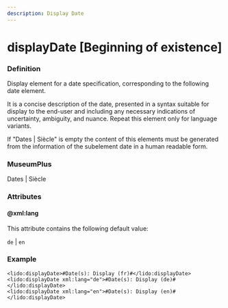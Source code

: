 ```yaml
---
description: Display Date
---
```


# displayDate \[Beginning of existence\]

### Definition

Display element for a date specification, corresponding to the following date element.

It is a concise description of the date, presented in a syntax suitable for display to the end-user and including any necessary indications of uncertainty, ambiguity, and nuance. Repeat this element only for language variants.

If "Dates \| Siècle" is empty the content of this elements must be generated from the information of the subelement date in a human readable form.

### MuseumPlus

Dates \| Siècle

### Attributes

#### @xml:lang

This attribute contains the following default value:

`de` \| `en`

### Example

```markup
<lido:displayDate>#Date(s): Display (fr)#</lido:displayDate>
<lido:displayDate xml:lang="de">#Date(s): Display (de)#</lido:displayDate>
<lido:displayDate xml:lang="en">#Date(s): Display (en)#</lido:displayDate>
```



